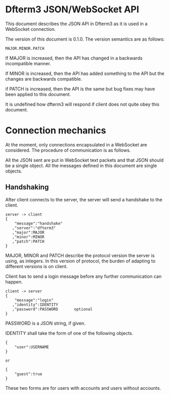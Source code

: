 Dfterm3 JSON/WebSocket API
================

This document describes the JSON API in Dfterm3 as it is used in a WebSocket
connection.

The version of this document is 0.1.0. The version semantics are as follows:

    MAJOR.MINOR.PATCH

If MAJOR is increased, then the API has changed in a backwards incompatible
manner.

If MINOR is increased, then the API has added something to the API but the
changes are backwards compatible.

if PATCH is increased, then the API is the same but bug fixes may have been
applied to this document.

It is undefined how dfterm3 will respond if client does not quite obey this
document.

Connection mechanics
====================

At the moment, only connections encapsulated in a WebSocket are considered. The
procedure of communication is as follows.

All the JSON sent are put in WebSocket text packets and that JSON should be a
single object. All the messages defined in this document are single objects.

Handshaking
-----------

After client connects to the server, the server will send a handshake to the
client.

    server -> client
    {
        "message":"handshake"
       ,"server":"dfterm3"
       ,"major":MAJOR
       ,"minor":MINOR
       ,"patch":PATCH
    }

MAJOR, MINOR and PATCH describe the protocol version the server is using, as
integers. In this version of protocol, the burden of adapting to different
versions is on client.

Client has to send a login message before any further communication can happen.

    client -> server
    {
        "message":"login"
       ,"identity":IDENTITY
       ,"password":PASSWORD       optional
    }

PASSWORD is a JSON string, if given.

IDENTITY shall take the form of one of the following objects.

    {
        "user":USERNAME
    }

    or

    {
        "guest":true
    }

These two forms are for users with accounts and users without accounts.



